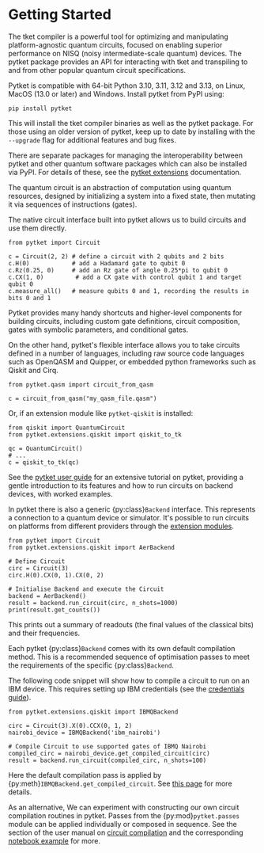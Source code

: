 # Getting Started

The tket compiler is a powerful tool for optimizing and manipulating
platform-agnostic quantum circuits, focused on enabling superior performance on
NISQ (noisy intermediate-scale quantum) devices. The pytket package provides an
API for interacting with tket and transpiling to and from other popular quantum
circuit specifications.

Pytket is compatible with 64-bit Python 3.10, 3.11, 3.12 and 3.13, on Linux,
MacOS (13.0 or later) and Windows. Install pytket from PyPI using:

```
pip install pytket
```

This will install the tket compiler binaries as well as the pytket package. For
those using an older version of pytket, keep up to date by installing with the
`--upgrade` flag for additional features and bug fixes.

There are separate packages for managing the interoperability between pytket and
other quantum software packages which can also be installed via PyPI. For
details of these, see the
[pytket extensions](extensions.html) documentation.

The quantum circuit is an abstraction of computation using quantum resources,
designed by initializing a system into a fixed state, then mutating it via
sequences of instructions (gates).

The native circuit interface built into pytket allows us to build circuits and
use them directly.

```
from pytket import Circuit

c = Circuit(2, 2) # define a circuit with 2 qubits and 2 bits
c.H(0)            # add a Hadamard gate to qubit 0
c.Rz(0.25, 0)     # add an Rz gate of angle 0.25*pi to qubit 0
c.CX(1, 0)         # add a CX gate with control qubit 1 and target qubit 0
c.measure_all()   # measure qubits 0 and 1, recording the results in bits 0 and 1
```

Pytket provides many handy shortcuts and higher-level components for building
circuits, including custom gate definitions, circuit composition, gates with
symbolic parameters, and conditional gates.

On the other hand, pytket's flexible interface allows you to take circuits
defined in a number of languages, including raw source code languages such as
OpenQASM and Quipper, or embedded python frameworks such as Qiskit and Cirq.

```
from pytket.qasm import circuit_from_qasm

c = circuit_from_qasm("my_qasm_file.qasm")
```

Or, if an extension module like `pytket-qiskit` is installed:

```
from qiskit import QuantumCircuit
from pytket.extensions.qiskit import qiskit_to_tk

qc = QuantumCircuit()
# ...
c = qiskit_to_tk(qc)
```

See the
[pytket user guide](https://docs.quantinuum.com/tket/user-guide)
for an extensive tutorial on pytket, providing a gentle introduction to its
features and how to run circuits on backend devices, with worked examples.

In pytket there is also a generic {py:class}`Backend` interface. This represents a connection to a quantum device or simulator.
It's possible to run circuits on platforms from different providers through the [extension modules](https://docs.quantinuum.com/tket/api-docs/extensions).

```
from pytket import Circuit
from pytket.extensions.qiskit import AerBackend

# Define Circuit
circ = Circuit(3)
circ.H(0).CX(0, 1).CX(0, 2)

# Initialise Backend and execute the Circuit
backend = AerBackend()
result = backend.run_circuit(circ, n_shots=1000)
print(result.get_counts())
```

This prints out a summary of readouts (the final values of the classical bits) and their frequencies.

Each pytket {py:class}`Backend` comes with its own default compilation method. This is a recommended sequence of optimisation passes to meet the requirements of the specific {py:class}`Backend`.

The following code snippet will show how to compile a circuit to run on an IBM device. This requires setting up IBM credentials (see the [credentials guide](https://docs.quantinuum.com/tket/extensions/pytket-qiskit/#access-and-credentials)).

```
from pytket.extensions.qiskit import IBMQBackend

circ = Circuit(3).X(0).CCX(0, 1, 2)
nairobi_device = IBMQBackend('ibm_nairobi')

# Compile Circuit to use supported gates of IBMQ Nairobi
compiled_circ = nairobi_device.get_compiled_circuit(circ)
result = backend.run_circuit(compiled_circ, n_shots=100)
```

Here the default compilation pass is applied by {py:meth}`IBMQBackend.get_compiled_circuit`. See [this page](https://docs.quantinuum.com/tket/extensions/pytket-qiskit/#default-compilation) for more details.

As an alternative, We can experiment with constructing our own circuit compilation routines in pytket. Passes from the {py:mod}`pytket.passes` module can be applied individually or composed in sequence.
See the section of the user manual on [circuit compilation](https://docs.quantinuum.com/tket/user-guide/manual/manual_compiler.html) and the corresponding [notebook example](https://docs.quantinuum.com/tket/user-guide/examples/circuit_compilation/compilation_example.html) for more.
